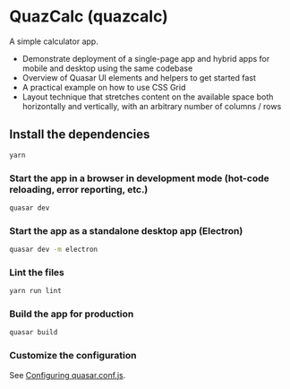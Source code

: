 # QuazCalc (quazcalc)

A simple calculator app.

* Demonstrate deployment of a single-page app and hybrid apps for mobile and desktop using the same codebase
* Overview of Quasar UI elements and helpers to get started fast
* A practical example on how to use CSS Grid
* Layout technique that stretches content on the available space both horizontally and vertically, with an arbitrary number of columns / rows

## Install the dependencies
```bash
yarn
```

### Start the app in a browser in development mode (hot-code reloading, error reporting, etc.)
```bash
quasar dev
```

### Start the app as a standalone desktop app (Electron)
```bash
quasar dev -m electron
```

### Lint the files
```bash
yarn run lint
```

### Build the app for production
```bash
quasar build
```

### Customize the configuration
See [Configuring quasar.conf.js](https://quasar.dev/quasar-cli/quasar-conf-js).


